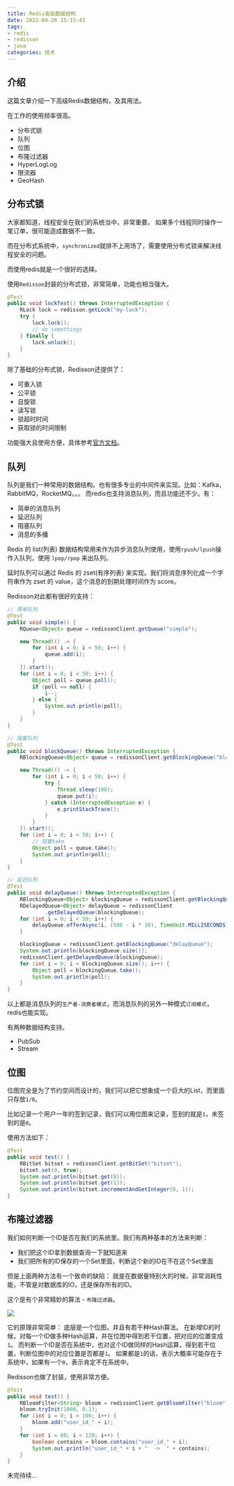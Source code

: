 ```yaml
---
title: Redis高级数据结构
date: 2022-04-26 15:15:43
tags: 
- redis 
- redisson 
- java
categories: 技术
---
```

## 介绍

这篇文章介绍一下高级Redis数据结构，及其用法。

在工作的使用频率很高。

- 分布式锁
- 队列
- 位图
- 布隆过滤器
- HyperLogLog
- 限流器
- GeoHash

<!--more-->

## 分布式锁

大家都知道，线程安全在我们的系统当中，非常重要。
如果多个线程同时操作一笔订单，很可能造成数据不一致。

而在分布式系统中，`synchronized`就排不上用场了，需要使用分布式锁来解决线程安全的问题。

而使用redis就是一个很好的选择。

使用`Redisson`封装的分布式锁，非常简单，功能也相当强大。

```java
@Test
public void lockTest() throws InterruptedException {
    RLock lock = redisson.getLock("my-lock");
    try {
        lock.lock();
        // do somethings
    } finally {
        lock.unlock();
    }
}
```

除了基础的分布式锁，Redisson还提供了：

- 可重入锁
- 公平锁
- 自旋锁
- 读写锁
- 锁超时时间
- 获取锁的时间限制

功能强大且使用方便，具体参考[官方文档](https://github.com/redisson/redisson/wiki/8.-distributed-locks-and-synchronizers)。

## 队列

队列是我们一种常用的数据结构。也有很多专业的中间件来实现。比如：Kafka，RabbitMQ，RocketMQ。。。
而redis也支持消息队列，而且功能还不少。有：

- 简单的消息队列
- 延迟队列
- 阻塞队列
- 消息的多播

Redis 的 list(列表) 数据结构常用来作为异步消息队列使用，使用`rpush/lpush`操作入队列，使用 `lpop/rpop` 来出队列。

延时队列可以通过 Redis 的 zset(有序列表) 来实现。我们将消息序列化成一个字符串作为 zset 的 value，这个消息的到期处理时间作为 score。

Redisson对此都有很好的支持：

```java
// 简单队列
@Test
public void simple() {
    RQueue<Object> queue = redissonClient.getQueue("simple");

    new Thread(() -> {
        for (int i = 0; i < 50; i++) {
            queue.add(i);
        }
    }).start();
    for (int i = 0; i < 50; i++) {
        Object poll = queue.poll();
        if (poll == null) {
            i--;
        } else {
            System.out.println(poll);
        }
    }
}

// 阻塞队列
@Test
public void blockQueue() throws InterruptedException {
    RBlockingQueue<Object> queue = redissonClient.getBlockingQueue("block");

    new Thread(() -> {
        for (int i = 0; i < 50; i++) {
            try {
                Thread.sleep(100);
                queue.put(i);
            } catch (InterruptedException e) {
                e.printStackTrace();
            }
        }
    }).start();
    for (int i = 0; i < 50; i++) {
        // 阻塞take
        Object poll = queue.take();
        System.out.println(poll);
    }
}

// 延迟队列
@Test
public void delayQueue() throws InterruptedException {
    RBlockingQueue<Object> blockingQueue = redissonClient.getBlockingQueue("delayQueue1");
    RDelayedQueue<Object> delayQueue = redissonClient
            .getDelayedQueue(blockingQueue);
    for (int i = 0; i < 50; i++) {
        delayQueue.offerAsync(i, (500 - i * 10), TimeUnit.MILLISECONDS);
    }

    blockingQueue = redissonClient.getBlockingQueue("delayQueue");
    System.out.println(blockingQueue.size());
    redissonClient.getDelayedQueue(blockingQueue);
    for (int i = 0; i < blockingQueue.size(); i++) {
        Object poll = blockingQueue.take();
        System.out.println(poll);
    }
}

```

以上都是消息队列的`生产者-消费者模式`，而消息队列的另外一种模式`订阅模式`，redis也能实现。

有两种数据结构支持。

- PubSub
- Stream

## 位图

位图完全是为了节约空间而设计的，我们可以把它想象成一个巨大的List，而里面只存放`1/0`。

比如记录一个用户一年的签到记录，我们可以用位图来记录，签到的就是`1`，未签到的是`0`。

使用方法如下：
```java
@Test
public void test() {
    RBitSet bitset = redissonClient.getBitSet("bitset");
    bitset.set(0, true);
    System.out.println(bitset.get(0));
    System.out.println(bitset.get(1));
    System.out.println(bitset.incrementAndGetInteger(0, 1));
}
```

## 布隆过滤器
我们如何判断一个ID是否在我们的系统里。我们有两种基本的方法来判断：
- 我们把这个ID拿到数据查询一下就知道来
- 我们把所有的ID保存的一个Set里面，判断这个新的ID在不在这个Set里面

但是上面两种方法有一个致命的缺陷：
就是在数据量特别大的时候，非常消耗性能，不管是对数据库的IO，还是保存所有的ID。

这个是有个非常精妙的算法 - `布隆过滤器`。

![](https://cp-images.oss-cn-hangzhou.aliyuncs.com/HeAOem.png)

它的原理非常简单：
底层是一个位图，并且有若干种Hash算法。
在新增ID的时候，对每一个ID做多种Hash运算，并在位图中得到若干位置，把对应的位置变成`1`。
而判断一个ID是否在系统中，也对这个ID做同样的Hash运算，得到若干位置，判断位图中的对应位置是否都是`1`。
如果都是`1`的话，表示大概率可能存在于系统中，如果有一个`0`，表示肯定不在系统中。

Redisson也做了封装，使用非常方便。
```java
@Test
public void test() {
    RBloomFilter<String> bloom = redissonClient.getBloomFilter("bloom");
    bloom.tryInit(1000, 0.1);
    for (int i = 0; i < 100; i++) {
        bloom.add("user_id_" + i);
    }
    for (int i = 80; i < 120; i++) {
        boolean contains = bloom.contains("user_id_" + i);
        System.out.println("user_id_" + i + "  ->  " + contains);
    }
}
```

未完待续...

